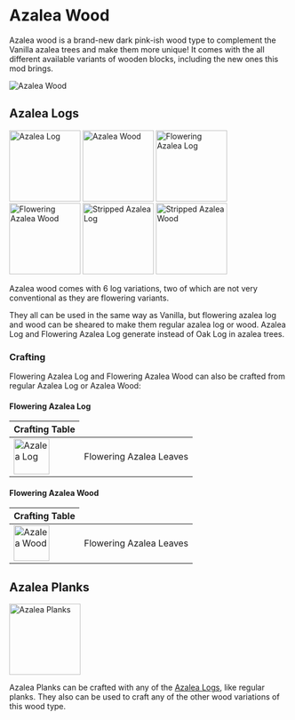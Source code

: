 # Azalea Wood

<!--description:Learn everything about the Azalea wood type, which complements nicely Vanilla Azalea trees.-->
<!--thumbnail:images/azalea_wood.png-->

Azalea wood is a brand-new dark pink-ish wood type to complement the Vanilla azalea trees and make them more unique! It comes with the all different available variants of wooden blocks, including the new ones this mod brings.

![Azalea Wood](../../images/azalea_wood.png)

## Azalea Logs

<div class="wiki-gallery">
<img alt="Azalea Log" src="../../images/render/azalea/log.png" width="128" height="128" />
<img alt="Azalea Wood" src="../../images/render/azalea/wood.png" width="128" height="128" />
<img alt="Flowering Azalea Log" src="../../images/render/azalea/flowering_log.png" width="128" height="128" />
<img alt="Flowering Azalea Wood" src="../../images/render/azalea/flowering_wood.png" width="128" height="128" />
<img alt="Stripped Azalea Log" src="../../images/render/azalea/stripped_log.png" width="128" height="128" />
<img alt="Stripped Azalea Wood" src="../../images/render/azalea/stripped_wood.png" width="128" height="128" />
</div>

Azalea wood comes with 6 log variations, two of which are not very conventional as they are flowering variants.

They all can be used in the same way as Vanilla, but flowering azalea log and wood can be sheared to make them regular azalea log or wood.
Azalea Log and Flowering Azalea Log generate instead of Oak Log in azalea trees.

### Crafting

Flowering Azalea Log and Flowering Azalea Wood can also be crafted from regular Azalea Log or Azalea Wood:

#### Flowering Azalea Log
<table class="crafting-grid">
<thead>
    <th>Crafting Table</th>
</thead>
<tbody>
    <tr>
        <td><img title="Azalea Log" alt="Azalea Log" src="../../images/render/azalea/log.png" width="64" height="64" /></td>
        <td>Flowering Azalea Leaves</td>
    </tr>
</tbody>
</table>

#### Flowering Azalea Wood
<table class="crafting-grid">
<thead>
    <th>Crafting Table</th>
</thead>
<tbody>
    <tr>
        <td><img title="Azalea Wood" alt="Azalea Wood" src="../../images/render/azalea/wood.png" width="64" height="64" /></td>
        <td>Flowering Azalea Leaves</td>
    </tr>
</tbody>
</table>

## Azalea Planks

<div class="wiki-gallery">
<img alt="Azalea Planks" src="../../images/render/azalea/planks.png" width="128" height="128" />
</div>

Azalea Planks can be crafted with any of the [Azalea Logs](#azalea-logs), like regular planks.
They also can be used to craft any of the other wood variations of this wood type.
